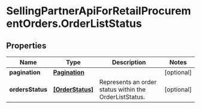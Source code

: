 # SellingPartnerApiForRetailProcurementOrders.OrderListStatus

## Properties
Name | Type | Description | Notes
------------ | ------------- | ------------- | -------------
**pagination** | [**Pagination**](Pagination.md) |  | [optional] 
**ordersStatus** | [**[OrderStatus]**](OrderStatus.md) | Represents an order status within the OrderListStatus. | [optional] 


